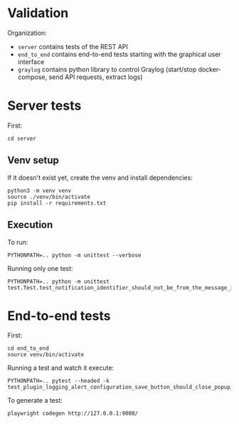 # Validation

Organization:
* `server` contains tests of the REST API
* `end_to_end` contains end-to-end tests starting with the graphical user interface
* `graylog` contains python library to control Graylog (start/stop docker-compose, send API requests, extract logs)

# Server tests

First:
```
cd server
```

## Venv setup

If it doesn't exist yet, create the venv and install dependencies:
```
python3 -m venv venv
source ./venv/bin/activate
pip install -r requirements.txt
```

## Execution
To run:
```
PYTHONPATH=.. python -m unittest --verbose
```
Running only one test:
```
PYTHONPATH=.. python -m unittest test.Test.test_notification_identifier_should_not_be_from_the_message_in_the_backlog_issue22
```

# End-to-end tests

First:
```
cd end_to_end
source venv/bin/activate
```

Running a test and watch it execute:
```
PYTHONPATH=.. pytest --headed -k test_plugin_logging_alert_configuration_save_button_should_close_popup_50
```

To generate a test:
```
playwright codegen http://127.0.0.1:9000/
```
